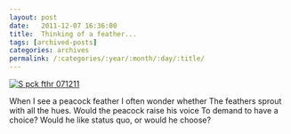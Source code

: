 ```yaml
---
layout: post
date:	2011-12-07 16:36:00
title:  Thinking of a feather...
tags: [archived-posts]
categories: archives
permalink: /:categories/:year/:month/:day/:title/
---
```

<a href="http://s1142.photobucket.com/albums/n602/Deepapctrsglr/?action=view&amp;current=IMG_3168-1.jpg" target="_blank"><img src="http://i1142.photobucket.com/albums/n602/Deepapctrsglr/IMG_3168-1.jpg" border="0" alt="S pck fthr 071211"></a>


When I see a peacock feather
I often wonder whether
The feathers sprout with all the hues.
Would the peacock raise his voice
To demand to have a choice?
Would he like status quo, or would he choose?
